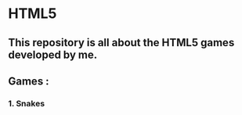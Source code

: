# HTML5
This repository is all about the HTML5 games developed by me. 
-------------------------------------------------------------------
## Games :
### 1. Snakes
